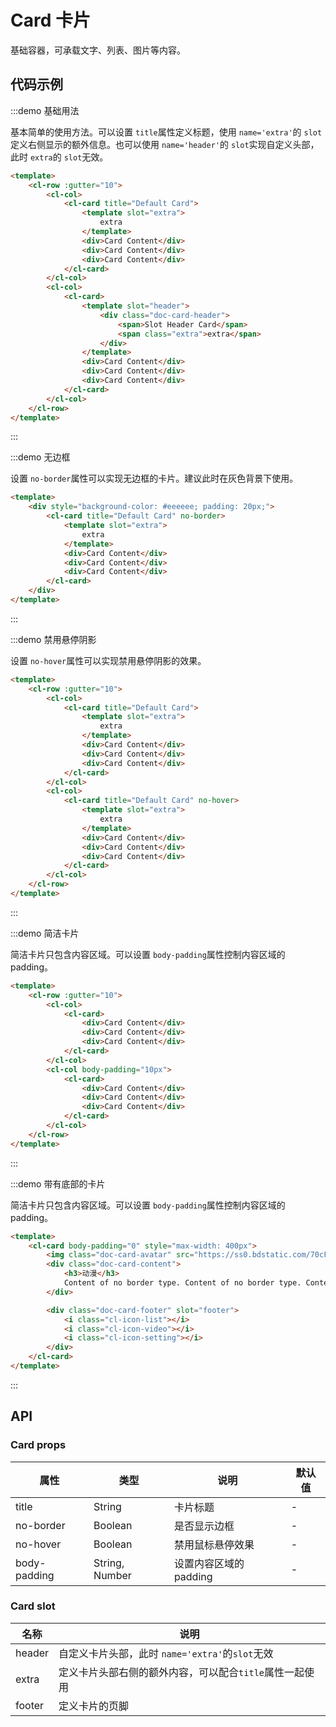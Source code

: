 # Card 卡片

基础容器，可承载文字、列表、图片等内容。

## 代码示例


:::demo 基础用法

基本简单的使用方法。可以设置 `title`属性定义标题，使用 `name='extra'`的 `slot`定义右侧显示的额外信息。也可以使用 `name='header'`的 `slot`实现自定义头部，此时 `extra`的 `slot`无效。

```html
<template>
    <cl-row :gutter="10">
        <cl-col>
            <cl-card title="Default Card">
                <template slot="extra">
                    extra
                </template>
                <div>Card Content</div>
                <div>Card Content</div>
                <div>Card Content</div>
            </cl-card>
        </cl-col>
        <cl-col>
            <cl-card>
                <template slot="header">
                    <div class="doc-card-header">
                        <span>Slot Header Card</span>
                        <span class="extra">extra</span>
                    </div>
                </template>
                <div>Card Content</div>
                <div>Card Content</div>
                <div>Card Content</div>
            </cl-card>
        </cl-col>
    </cl-row>
</template>
```

:::



:::demo 无边框

 设置 `no-border`属性可以实现无边框的卡片。建议此时在灰色背景下使用。

```html
<template>
    <div style="background-color: #eeeeee; padding: 20px;">
        <cl-card title="Default Card" no-border>
            <template slot="extra">
                extra
            </template>
            <div>Card Content</div>
            <div>Card Content</div>
            <div>Card Content</div>
        </cl-card>
    </div>
</template>
```

:::



:::demo 禁用悬停阴影

设置 `no-hover`属性可以实现禁用悬停阴影的效果。

```html
<template>
    <cl-row :gutter="10">
        <cl-col>
            <cl-card title="Default Card">
                <template slot="extra">
                    extra
                </template>
                <div>Card Content</div>
                <div>Card Content</div>
                <div>Card Content</div>
            </cl-card>
        </cl-col>
        <cl-col>
            <cl-card title="Default Card" no-hover>
                <template slot="extra">
                    extra
                </template>
                <div>Card Content</div>
                <div>Card Content</div>
                <div>Card Content</div>
            </cl-card>
        </cl-col>
    </cl-row>
</template>
```

:::



:::demo 简洁卡片

简洁卡片只包含内容区域。可以设置 `body-padding`属性控制内容区域的padding。

```html
<template>
    <cl-row :gutter="10">
        <cl-col>
            <cl-card>
                <div>Card Content</div>
                <div>Card Content</div>
                <div>Card Content</div>
            </cl-card>
        </cl-col>
        <cl-col body-padding="10px">
            <cl-card>
                <div>Card Content</div>
                <div>Card Content</div>
                <div>Card Content</div>
            </cl-card>
        </cl-col>
    </cl-row>
</template>
```

:::



:::demo 带有底部的卡片

简洁卡片只包含内容区域。可以设置 `body-padding`属性控制内容区域的padding。

```html
<template>
    <cl-card body-padding="0" style="max-width: 400px">
        <img class="doc-card-avatar" src="https://ss0.bdstatic.com/70cFvHSh_Q1YnxGkpoWK1HF6hhy/it/u=3623139363,2281616215&fm=26&gp=0.jpg" alt="">
        <div class="doc-card-content">
            <h3>动漫</h3>
            Content of no border type. Content of no border type. Content of no border type. Content of no border type.Content of no border type. Content of no border type. Content of no border type. Content of no border type.Content of no border type. Content of no border type. Content of no border type. Content of no border type.
        </div>

        <div class="doc-card-footer" slot="footer">
            <i class="cl-icon-list"></i>
            <i class="cl-icon-video"></i>
            <i class="cl-icon-setting"></i>
        </div>
    </cl-card>
</template>
```

:::



## API

### Card props

| 属性 | 类型 | 说明 | 默认值 |
| ---- | ---- | ---- | ---- |
| title | String | 卡片标题 | - |
| no-border | Boolean | 是否显示边框 | - |
| no-hover | Boolean | 禁用鼠标悬停效果 | - |
| body-padding | String, Number | 设置内容区域的padding | - |


### Card slot

| 名称 | 说明 |
| ---- | ---- |
| header | 自定义卡片头部，此时 `name='extra'`的`slot`无效 |
| extra | 定义卡片头部右侧的额外内容，可以配合`title`属性一起使用 |
| footer | 定义卡片的页脚 |
